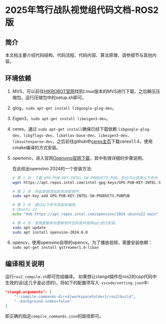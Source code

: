 # 2025年笃行战队视觉组代码文档-ROS2版

## 简介

本文档主要介绍代码结构、代码流程、代码内容、算法原理、调参细节与其他内容。

## 环境依赖

1. MVS，可以前往[HIKROBOT官网](https://www.hikrobotics.com/cn/machinevision/service/download?module=0)找到Linux版本的MVS进行下载，之后解压压缩包，运行压缩包中的setup.sh即可。
2. glog，`sudo apt-get install libgoogle-glog-dev`。
3. Eigen3，`sudo apt-get install libeigen3-dev`。
4. ceres，通过 `sudo apt-get install`确保已经下载依赖 `libgoogle-glog-dev`、`libgflags-dev`、`libatlas-base-dev`、`libeigen3-dev`、`libsuitesparse-dev`，之后前往github中[ceres主页](https://github.com/ceres-solver/ceres-solver/tags)下载ceres1.1.4，使用cmake编译的方式安装。
5. openvino，进入官网[Openvino官网下载](https://www.intel.cn/content/www/cn/zh/developer/tools/openvino-toolkit/download.html)，其中有很详细的步骤说明。
    
    在此给出openvino 2024的一个安装方法:
    ```bash
    # 第 1 步：下载 GPG-PUB-KEY-INTEL-SW-PRODUCTS.PUB。您也可以使用以下命令
    wget https://apt.repos.intel.com/intel-gpg-keys/GPG-PUB-KEY-INTEL-SW-PRODUCTS.PUB
    ```
    ```bash
    # 第 2 步：将此密钥添加到系统密钥环。
    sudo apt-key add GPG-PUB-KEY-INTEL-SW-PRODUCTS.PUBPUB
    ```
    ```bash
    # 第 3 步：通过以下命令添加存储库。
    # Ubuntu 22
    echo "deb https://apt.repos.intel.com/openvino/2024 ubuntu22 main" | sudo tee /etc/apt/sources.list.d/intel-openvino-2024.list
    ```
    ```bash
    # 第 4 步：使用更新命令更新软件包列表并使用apt进行安装。
    sudo apt update
    sudo apt install openvino-2024.6.0
    ```

6. opencv，使用openvino自带的opencv。为了播放视频，需要安装依赖：`sudo apt-get install gstreamer1.0-libav`

## 编译相关说明

运行```ros2_compile.sh```即可完成编译。
如果想让clangd插件在ros2的cpp代码中生效的话(这几乎是必须的)，将如下的配置项写入`.vscode/setting.json`中:

```json
"clangd.arguments": [
    "--compile-commands-dir=${workspaceFolder}/ros2/build",
    "--background-index=false"
]
```
即正确的指定```compile_commands.json```的路径即可。
